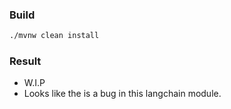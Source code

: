 ### Build 
```bash
./mvnw clean install 
```
### Result

* W.I.P
* Looks like the is a bug in this langchain module.
